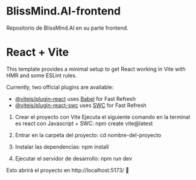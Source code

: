 # BlissMind.AI-frontend
Repositorio de BlissMind.AI en su parte frontend.

# React + Vite

This template provides a minimal setup to get React working in Vite with HMR and some ESLint rules.

Currently, two official plugins are available:

- [@vitejs/plugin-react](https://github.com/vitejs/vite-plugin-react/blob/main/packages/plugin-react/README.md) uses [Babel](https://babeljs.io/) for Fast Refresh
- [@vitejs/plugin-react-swc](https://github.com/vitejs/vite-plugin-react-swc) uses [SWC](https://swc.rs/) for Fast Refresh

1. Crear el proyecto con Vite
Ejecuta el siguiente comando en la terminal es react con Javascript + SWC:
npm create vite@latest

2. Entrar en la carpeta del proyecto:
cd nombre-del-proyecto

3. Instalar las dependencias:
npm install

4. Ejecutar el servidor de desarrollo:
npm run dev

Esto abrirá el proyecto en http://localhost:5173/ 🚀
